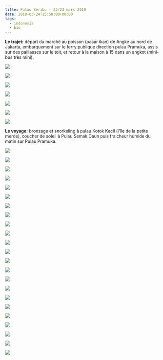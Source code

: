 ```yaml
---
title: Pulau Seribu - 22/23 mars 2010
date: 2010-03-24T15:58:00+00:00
tags:
  - indonesia
  - bio
---
```

**Le trajet:** départ du marché au poisson (pasar ikan) de Angke au nord de Jakarta, embarquement sur le ferry publique direction pulau Pramuka, assis sur des paillasses sur le toit, et retour à la maison à 15 dans un angkot (mini-bus très mini).

![](media/DSC_0077.jpg)

![](media/DSC_0081.jpg)

![](media/DSC_0084.jpg)

![](media/DSC_0780.jpg)

![](media/DSC_0800.jpg)

![](media/DSC_0801.jpg)

![](media/DSC_0808.jpg)

**Le voyage:** bronzage et snorkeling à pulau Kotok Kecil (l'île de la petite merde), coucher de soleil à Pulau Semak Daun puis fraicheur humide du matin sur Pulau Pramuka.

![](media/DSC_0206.jpg)

![](media/DSC_0231.jpg)

![](media/DSC_0255.jpg)

![](media/DSC_0293.jpg)

![](media/DSC_0339.jpg)

![](media/DSC_0373.jpg)

![](media/DSC_0388.jpg)

![](media/DSC_0392.jpg)

![](media/DSC_0396.jpg)

![](media/DSC_0397.jpg)

![](media/DSC_0405.jpg)

![](media/DSC_0410.jpg)

![](media/DSC_0417.jpg)

![](media/DSC_0486.jpg)

![](media/DSC_0573.jpg)

![](media/DSC_0577.jpg)

![](media/DSC_0592.jpg)

![](media/DSC_0612.jpg)

![](media/DSC_0664.jpg)

![](media/DSC_0674.jpg)

![](media/DSC_0678.jpg)

![](media/DSC_0712.jpg)

![](media/DSC_0713.jpg)